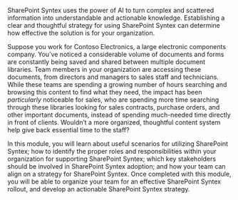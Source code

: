 SharePoint Syntex uses the power of AI to turn complex and scattered information into understandable and actionable knowledge. Establishing a clear and thoughtful strategy for using SharePoint Syntex can determine how effective the solution is for your organization.

Suppose you work for Contoso Electronics, a large electronic components company. You’ve noticed a considerable volume of documents and forms are constantly being saved and shared between multiple document libraries. Team members in your organization are accessing these documents, from directors and managers to sales staff and technicians. While these teams are spending a growing number of hours searching and browsing this content to find what they need, the impact has been _particularly_ noticeable for sales, who are spending more time searching through these libraries looking for sales contracts, purchase orders, and other important documents, instead of spending much-needed time directly in front of clients. Wouldn’t a more organized, thoughtful content system help give back essential time to the staff?

In this module, you will learn about useful scenarios for utilizing SharePoint Syntex; how to identify the proper roles and responsibilities within your organization for supporting SharePoint Syntex; which key stakeholders should be involved in SharePoint Syntex adoption; and how your team can align on a strategy for SharePoint Syntex. Once completed with this module, you will be able to organize your team for an effective SharePoint Syntex rollout, and develop an actionable SharePoint Syntex strategy.
